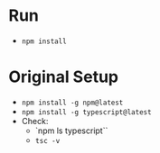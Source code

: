 # Run

-   `npm install`

# Original Setup

-   `npm install -g npm@latest`
-   `npm install -g typescript@latest`
-   Check:
    -   `npm ls typescript``
    -   `tsc -v`
